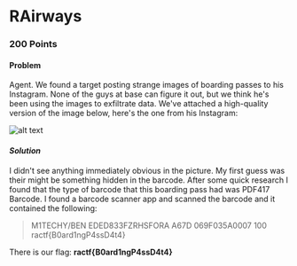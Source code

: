 # **RAirways**

### 200 Points

#### **Problem**
Agent. We found a target posting strange images of boarding passes to his Instagram. None of the guys at base can figure it out, but we think he's been using the images to exfiltrate data. We've attached a high-quality version of the image below, here's the one from his Instagram: 

![alt text](files/RAirways.jpg "Airline Ticket")

#### *Solution*
I didn't see anything immediately obvious in the picture. My first guess was their might be something hidden in the barcode. After some quick research I found that the type of barcode that this boarding pass had was PDF417 Barcode. I found a barcode scanner app and scanned the barcode and it contained the following:

>M1TECHY/BEN           EDED833FZRHSFORA A67D 069F035A0007 100
>ractf{B0ard1ngP4ssD4t4}

There is our flag: **ractf{B0ard1ngP4ssD4t4}**
